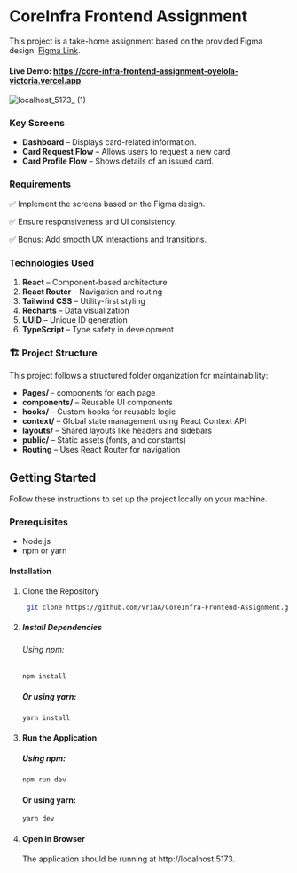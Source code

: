 # CoreInfra Frontend Assignment
This project is a take-home assignment based on the provided Figma design: [Figma Link](https://www.figma.com/design/kxTFknUuQ1J0xiMZKoFmiQ/LAPO-Web-App?node-id=524-10429&t=m2SgNUsprjLS0k80-1).
#### Live Demo: https://core-infra-frontend-assignment-oyelola-victoria.vercel.app
![localhost_5173_ (1)](https://github.com/user-attachments/assets/8efe3eb8-00c7-423f-b065-e08508585df6)

### Key Screens
- **Dashboard** – Displays card-related information. 
- **Card Request Flow** – Allows users to request a new card.
- **Card Profile Flow** – Shows details of an issued card.
### Requirements
✅ Implement the screens based on the Figma design.

✅ Ensure responsiveness and UI consistency.

✅ Bonus: Add smooth UX interactions and transitions.
 
### Technologies Used
1. **React**  – Component-based architecture
2. **React Router**  – Navigation and routing
3. **Tailwind CSS**  – Utility-first styling
4. **Recharts** – Data visualization
5. **UUID** – Unique ID generation
6. **TypeScript** – Type safety in development

### 🏗  Project Structure
This project follows a structured folder organization for maintainability:
- **Pages/** - components for each page
- **components/** – Reusable UI components
- **hooks/** – Custom hooks for reusable logic
- **context/** – Global state management using React Context API
- **layouts/** – Shared layouts like headers and sidebars
- **public/** – Static assets (fonts, and constants)
- **Routing** – Uses React Router for navigation

## Getting Started
Follow these instructions to set up the project locally on your machine.
### Prerequisites
- Node.js 
- npm or yarn

#### Installation
1. Clone the Repository
   ```bash
    git clone https://github.com/VriaA/CoreInfra-Frontend-Assignment.git
   ```
2. ##### Install Dependencies
   ###### Using npm:
      ``` bash
      npm install
      ```
   ##### Or using yarn:
      ``` bash
      yarn install
      ```
3. #### Run the Application
   ##### Using npm:
      ``` bash
      npm run dev
      ```
    #### Or using yarn:
      ``` bash
      yarn dev
      ```
4. #### Open in Browser
      The application should be running at http://localhost:5173.

